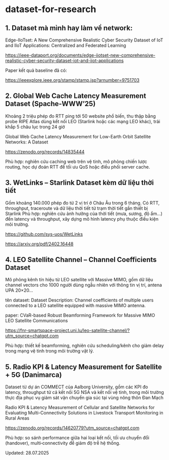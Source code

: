 # dataset-for-research

## 1. Dataset mà mình hay làm về network: 
Edge-IIoTset: A New Comprehensive Realistic Cyber Security Dataset of IoT and IIoT Applications: Centralized and Federated Learning

https://ieee-dataport.org/documents/edge-iiotset-new-comprehensive-realistic-cyber-security-dataset-iot-and-iiot-applications

Paper kết quả baseline đã có:

https://ieeexplore.ieee.org/stamp/stamp.jsp?arnumber=9751703

## 2. Global Web Cache Latency Measurement Dataset (Spache‑WWW’25)
Khoảng 2 triệu phép đo RTT ping tới 50 website phổ biến, thu thập bằng probe RIPE Atlas dùng kết nối LEO (Starlink hoặc các mạng LEO khác), trải khắp 5 châu lục trong 24 giờ 

Global Web Cache Latency Measurement for Low-Earth Orbit Satellite Networks: A Dataset

https://zenodo.org/records/14835444

Phù hợp: nghiên cứu caching web trên vệ tinh, mô phỏng chiến lược routing, học dự đoán RTT để tối ưu QoS hoặc điều phối server cache.


## 3. WetLinks – Starlink Dataset kèm dữ liệu thời tiết
Gồm khoảng 140.000 phép đo từ 2 vị trí ở Châu Âu trong 6 tháng. Có RTT, throughput, traceroute và dữ liệu thời tiết từ trạm thời tiết gần thiết bị Starlink 
Phù hợp: nghiên cứu ảnh hưởng của thời tiết (mưa, sương, độ ẩm...) đến latency và throughput, xây dựng mô hình latency phụ thuộc điều kiện môi trường.

https://github.com/sys-uos/WetLinks

https://arxiv.org/pdf/2402.16448


## 4. LEO Satellite Channel – Channel Coefficients Dataset
Mô phỏng kênh tín hiệu từ LEO satellite với Massive MIMO, gồm dữ liệu channel vectors cho 1000 người dùng ngẫu nhiên với thông tin vị trí, antena UPA 20×20… 

tên dataset: Dataset Description: Channel coefficients of multiple users connected to a LEO satellite equipped with massive MIMO antenna.

paper: CVaR-based Robust Beamforming Framework for Massive MIMO LEO Satellite Communications

https://fnr-smartspace-project.uni.lu/leo-satellite-channel/?utm_source=chatgpt.com

Phù hợp: thiết kế beamforming, nghiên cứu scheduling/kênh cho giảm delay trong mạng vệ tinh trong môi trường vật lý.

## 5. Radio KPI & Latency Measurement for Satellite + 5G (Danimarca)
Dataset từ dự án COMMECT của Aalborg University, gồm các KPI đo latency, throughput từ cả kết nối 5G NSA và kết nối vệ tinh, trong môi trường thực địa phục vụ giám sát vận chuyển gia súc tại vùng nông thôn Đan Mạch 

Radio KPI & Latency Measurement of Cellular and Satellite Networks for Evaluating Multi-Connectivity Solutions in Livestock Transport Monitoring in Rural Areas

https://zenodo.org/records/14620779?utm_source=chatgpt.com

Phù hợp: so sánh performance giữa hai loại kết nối, tối ưu chuyển đổi (handover), multi‑connectivity để giảm độ trễ hệ thống.

Updated: 28.07.2025

